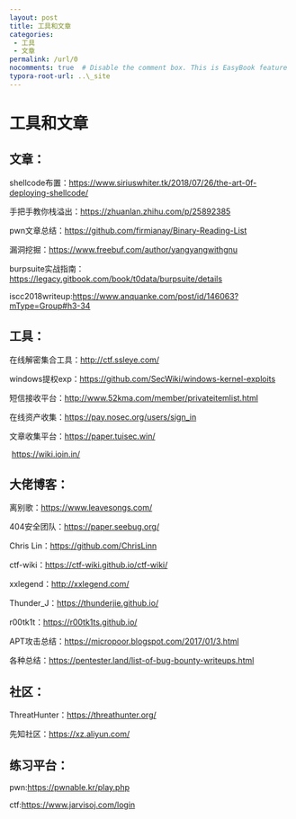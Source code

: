 ```yaml
---
layout: post
title: 工具和文章
categories: 
 - 工具
 - 文章
permalink: /url/0
nocomments: true  # Disable the comment box. This is EasyBook feature
typora-root-url: ..\_site
---
```


# 工具和文章

## 文章：

shellcode布置：https://www.siriuswhiter.tk/2018/07/26/the-art-0f-deploying-shellcode/

手把手教你栈溢出：https://zhuanlan.zhihu.com/p/25892385

pwn文章总结：https://github.com/firmianay/Binary-Reading-List

漏洞挖掘：https://www.freebuf.com/author/yangyangwithgnu

burpsuite实战指南：https://legacy.gitbook.com/book/t0data/burpsuite/details

iscc2018writeup:https://www.anquanke.com/post/id/146063?mType=Group#h3-34

## 工具：

在线解密集合工具：http://ctf.ssleye.com/

windows提权exp：https://github.com/SecWiki/windows-kernel-exploits

短信接收平台：http://www.52kma.com/member/privateitemlist.html

在线资产收集：https://pay.nosec.org/users/sign_in

文章收集平台：https://paper.tuisec.win/

​			   https://wiki.ioin.in/

## 大佬博客：

离别歌：https://www.leavesongs.com/

404安全团队：https://paper.seebug.org/

Chris Lin：https://github.com/ChrisLinn

ctf-wiki：https://ctf-wiki.github.io/ctf-wiki/

xxlegend：http://xxlegend.com/

Thunder_J：https://thunderjie.github.io/

r00tk1t：https://r00tk1ts.github.io/

APT攻击总结：https://micropoor.blogspot.com/2017/01/3.html

各种总结：https://pentester.land/list-of-bug-bounty-writeups.html

## 社区：

ThreatHunter：https://threathunter.org/

先知社区：https://xz.aliyun.com/

## 练习平台：

pwn:https://pwnable.kr/play.php

ctf:https://www.jarvisoj.com/login